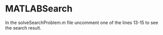 # MATLABSearch
In the solveSearchProblem.m file uncomment one of the lines 13-15 to see the search result.
